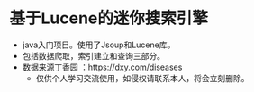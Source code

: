 # 基于Lucene的迷你搜索引擎	
- java入门项目。使用了Jsoup和Lucene库。
- 包括数据爬取，索引建立和查询三部分。
- 数据来源丁香园 ：https://dxy.com/diseases
	- 仅供个人学习交流使用，如侵权请联系本人，将会立刻删除。
